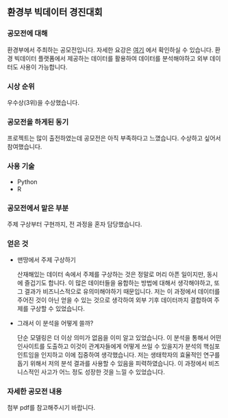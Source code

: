 ## 환경부 빅데이터 경진대회



### 공모전에 대해

환경부에서 주최하는 공모전입니다. 자세한 요강은 [여기](https://www.bigdata-environment.kr/user/contest/view.do?sq=1&search=) 에서 확인하실 수 있습니다. 환경 빅데이터 플랫폼에서 제공하는 데이터를 활용하여 데이터를 분석해야하고 외부 데이터도 사용이 가능합니다.



### 시상 순위

우수상(3위)을 수상했습니다.



### 공모전을 하게된 동기

프로젝트는 많이 출전하였는데 공모전은 아직 부족하다고 느꼈습니다. 수상하고 싶어서 참여했습니다.



### 사용 기술

* Python
* R



### 공모전에서 맡은 부분

주제 구상부터 구현까지, 전 과정을 혼자 담당했습니다.



### 얻은 것

* 맨땅에서 주제 구상하기

  산재해있는 데이터 속에서 주제를 구상하는 것은 정말로 머리 아픈 일이지만, 동시에 즐겁기도 합니다. 이 많은 데이터들을 융합하는 방법에 대해서 생각해야하고, 또 그 결과가 비즈니스적으로 유의미해야하기 때문입니다. 저는 이 과정에서 데이터를 주어진 것이 아닌 얻을 수 있는 것으로 생각하여 외부 기후 데이터까지 결합하여 주제를 구상할 수 있었습니다.

* 그래서 이 분석을 어떻게 쓸까?

  단순 모델링은 더 이상 의미가 없음을 이미 알고 있었습니다. 이 분석을 통해서 어떤 인사이트를 도출하고 이것이 관계자들에게 어떻게 쓰일 수 있을지가 분석의 핵심포인트임을 인지하고 이에 집중하여 생각했습니다. 저는 생태학자의 효율적인 연구를 돕기 위해서 저의 분석 결과를 사용할 수 있음을 피력하였습니다. 이 과정에서 비즈니스적인 사고가 어느 정도 성장한 것을 느낄 수 있었습니다.



### 자세한 공모전 내용

첨부 pdf를 참고해주시기 바랍니다.